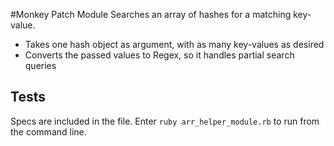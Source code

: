 #Monkey Patch Module
Searches an array of hashes for a matching key-value.

* Takes one hash object as argument, with as many key-values as desired
* Converts the passed values to Regex, so it handles partial search queries

## Tests
Specs are included in the file. Enter `ruby arr_helper_module.rb` to run from the command line.
